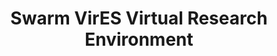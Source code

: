 ---
description: 'The VRE is a cloud service based on Jupyter technology to lower the
  barrier to entry for researchers to use Swarm products. We provide the hardware
  and the software stack so that you can start programming immediately without configuring
  anything on your computer. Data and software are stored and executed in the cloud.


  The VRE is an extension of VirES (Virtual environments for Earth observation Scientists)
  - a server system and a graphical web interface to allow easy visualisation and
  manipulation of Swarm products (both data and geomagnetic models). With the VRE
  you are now able to bring the Jupyter & Python ecosystem to data retrieved via VirES.'
notes: 'Do research with the swarm viresclient tool (viresclient is a Python package
  which connects to a VirES server through the WPS interface and handles product requests
  and downloads. This enables easy access to ESA’s Swarm mission data and models.
  This service is provided for ESA by EOX. )


  an extension of VirES (Virtual environments for Earth observation Scientists)


  Programmatic access (through viresclient)

  '
programmatic_access: swarm viresclient tool
relationships_to_other_tools: 'The VRE is an extension of VirES (Virtual environments
  for Earth observation Scientists) - a server system and a graphical web interface
  to allow easy visualisation and manipulation of Swarm products (both data and geomagnetic
  models). With the VRE you are now able to bring the Jupyter & Python ecosystem to
  data retrieved via VirES.


  Accessed through viresclient


  Provides access to the eoPortal: https://eoportal.org/web/eoportal/home'
shortname: swarm_vires_vre
timestamp: Fri, 11 Feb 2022 14:05:27 GMT
title: Swarm VirES Virtual Research Environment
tool/software: Swarm VirES Virtual Research Environment
uuid: ebee087f-f2f4-4c84-95d9-674f2c70346f
website_link: https://swarm.magneticearth.org/docs/vre-overview.html
---